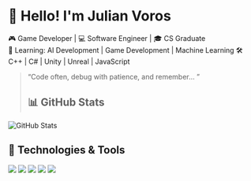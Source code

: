 # 👋 Hello! I'm Julian Voros

🎮 Game Developer | 💻 Software Engineer | 🎓 CS Graduate  
🌱 Learning: AI Development | Game Development | Machine Learning
🛠️ C++ | C# | Unity | Unreal | JavaScript

> “Code often, debug with patience, and remember... ”
>
> ## 📊 GitHub Stats<div align="center">
![GitHub Stats](https://github-readme-stats.vercel.app/api/top-langs/?username=JuVoros&theme=dracula&show_icons=true&hide_border=false&layout=compact)


## 🧠 Technologies & Tools

<p>
  <img src="https://img.shields.io/badge/C++-00599C?style=flat-square&logo=c%2b%2b&logoColor=white"/>
  <img src="https://img.shields.io/badge/C%23-239120?style=flat-square&logo=c-sharp&logoColor=white"/>
  <img src="https://img.shields.io/badge/Unity-100000?style=flat-square&logo=unity&logoColor=white"/>
  <img src="https://img.shields.io/badge/Unreal-0E1128?style=flat-square&logo=unreal-engine&logoColor=white"/>
  <img src="https://img.shields.io/badge/Git-F05032?style=flat-square&logo=git&logoColor=white"/>
</p>

